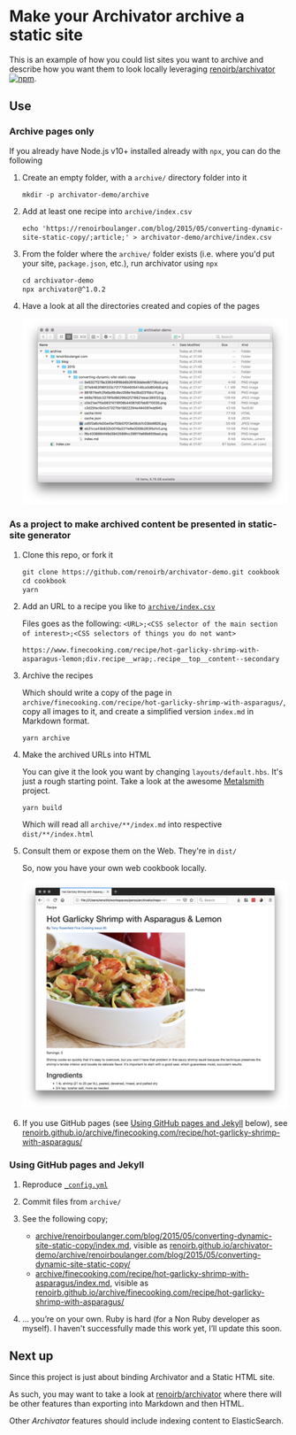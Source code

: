 # Make your Archivator archive a static site

This is an example of how you could list sites you want to archive
and describe how you want them to look locally leveraging [renoirb/archivator](https://github.com/renoirb/archivator) [![npm](https://img.shields.io/npm/v/archivator?style=flat-square&label=npm&logo=npm)](https://www.npmjs.com/package/archivator).

## Use

### Archive pages only

If you already have Node.js v10+ installed already with `npx`, you can do the following

1. Create an empty folder, with a `archive/` directory folder into it

   ```console
   mkdir -p archivator-demo/archive
   ```

1. Add at least one recipe into `archive/index.csv`

   ```console
   echo 'https://renoirboulanger.com/blog/2015/05/converting-dynamic-site-static-copy/;article;' > archivator-demo/archive/index.csv
   ```

1. From the folder where the `archive/` folder exists (i.e. where you'd put your site, `package.json`, etc.), run archivator using `npx`

   ```console
   cd archivator-demo
   npx archivator@^1.0.2
   ```

1. Have a look at all the directories created and copies of the pages

   ![archive directory now has a copy of the page with its assets](./Screenshot-Archive-One-Site.png)

### As a project to make archived content be presented in static-site generator

1. Clone this repo, or fork it

   ```console
   git clone https://github.com/renoirb/archivator-demo.git cookbook
   cd cookbook
   yarn
   ```

1. Add an URL to a recipe you like to [`archive/index.csv`](./archive/index.csv)

   Files goes as the following: `<URL>;<CSS selector of the main section of interest>;<CSS selectors of things you do not want>`

   ```csv
   https://www.finecooking.com/recipe/hot-garlicky-shrimp-with-asparagus-lemon;div.recipe__wrap;.recipe__top__content--secondary
   ```

1. Archive the recipes

   Which should write a copy of the page in `archive/finecooking.com/recipe/hot-garlicky-shrimp-with-asparagus/`,
   copy all images to it, and create a simplified version `index.md` in Markdown format.

   ```console
   yarn archive
   ```

1. Make the archived URLs into HTML

   You can give it the look you want by changing `layouts/default.hbs`. It's just a rough starting point.
   Take a look at the awesome [Metalsmith](http://www.metalsmith.io/) project.

   ```console
   yarn build
   ```

   Which will read all `archive/**/index.md` into respective `dist/**/index.html`

1. Consult them or expose them on the Web. They're in `dist/`

   So, now you have your own web cookbook locally.

   ![Recipe available locally with images](Screenshot-Archive-Recipe-Static-Site-Preview.png)


1. If you use GitHub pages (see [Using GitHub pages and Jekyll](#using-github-pages-and-jekyll) below), see [renoirb.github.io/archive/finecooking.com/recipe/hot-garlicky-shrimp-with-asparagus/](https://renoirb.github.io/archivator-demo/archive/finecooking.com/recipe/hot-garlicky-shrimp-with-asparagus/)


### Using GitHub pages and Jekyll

1. Reproduce [`_config.yml`](./_config.yml)

1. Commit files from `archive/`

1. See the following copy;

   - [archive/renoirboulanger.com/blog/2015/05/converting-dynamic-site-static-copy/index.md](./archive/renoirboulanger.com/blog/2015/05/converting-dynamic-site-static-copy/index.md), visible as [renoirb.github.io/archivator-demo/archive/renoirboulanger.com/blog/2015/05/converting-dynamic-site-static-copy/](https://renoirb.github.io/archivator-demo/archive/renoirboulanger.com/blog/2015/05/converting-dynamic-site-static-copy/)
   - [archive/finecooking.com/recipe/hot-garlicky-shrimp-with-asparagus/index.md](./archive/finecooking.com/recipe/hot-garlicky-shrimp-with-asparagus/index.md), visible as [renoirb.github.io/archive/finecooking.com/recipe/hot-garlicky-shrimp-with-asparagus/](https://renoirb.github.io/archivator-demo/archive/finecooking.com/recipe/hot-garlicky-shrimp-with-asparagus/)

1. ... you’re on your own. Ruby is hard (for a Non Ruby developer as myself). I haven't successfully made this work yet, I’ll update this soon.


## Next up

Since this project is just about binding Archivator and a Static HTML site.

As such, you may want to take a look at [renoirb/archivator](https://github.com/renoirb/archivator)
where there will be other features than exporting into Markdown and then HTML.

Other _Archivator_ features should include indexing content to ElasticSearch.

